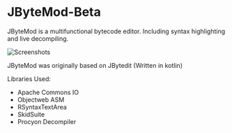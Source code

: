 # JByteMod-Beta
JByteMod is a multifunctional bytecode editor. Including syntax highlighting and live decompiling.

![Screenshots](https://i.imgur.com/s5aQgyU.png)

JByteMod was originally based on JBytedit (Written in kotlin)

Libraries Used:
- Apache Commons IO
- Objectweb ASM
- RSyntaxTextArea
- SkidSuite
- Procyon Decompiler
